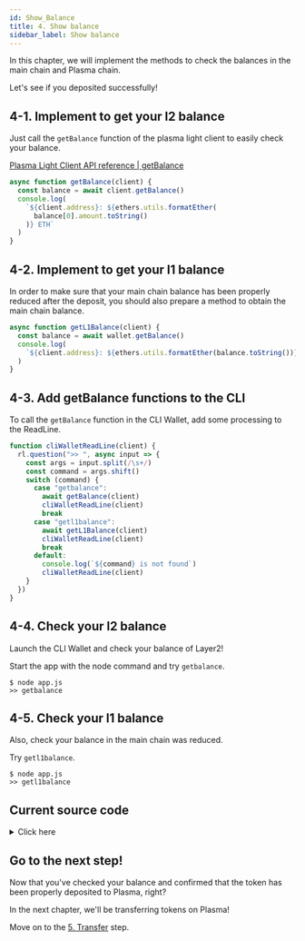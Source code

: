 ```yaml
---
id: Show_Balance
title: 4. Show balance
sidebar_label: Show balance
---
```


In this chapter, we will implement the methods to check the balances in the main chain and Plasma chain.

Let's see if you deposited successfully!

## 4-1. Implement to get your l2 balance

Just call the `getBalance` function of the plasma light client to easily check your balance.

[Plasma Light Client API reference | getBalance](/docs/api/Plasma_Light_Client#getbalance)

```javascript
async function getBalance(client) {
  const balance = await client.getBalance()
  console.log(
    `${client.address}: ${ethers.utils.formatEther(
      balance[0].amount.toString()
    )} ETH`
  )
}
```

## 4-2. Implement to get your l1 balance

In order to make sure that your main chain balance has been properly reduced after the deposit, you should also prepare a method to obtain the main chain balance.

```javascript
async function getL1Balance(client) {
  const balance = await wallet.getBalance()
  console.log(
    `${client.address}: ${ethers.utils.formatEther(balance.toString())} ETH`
  )
}
```

## 4-3. Add getBalance functions to the CLI

To call the `getBalance` function in the CLI Wallet, add some processing to the ReadLine.

```javascript
function cliWalletReadLine(client) {
  rl.question(">> ", async input => {
    const args = input.split(/\s+/)
    const command = args.shift()
    switch (command) {
      case "getbalance":
        await getBalance(client)
        cliWalletReadLine(client)
        break
      case "getl1balance":
        await getL1Balance(client)
        cliWalletReadLine(client)
        break
      default:
        console.log(`${command} is not found`)
        cliWalletReadLine(client)
    }
  })
}
```

## 4-4. Check your l2 balance

Launch the CLI Wallet and check your balance of Layer2!

Start the app with the node command and try `getbalance`.

```
$ node app.js
>> getbalance
```

## 4-5. Check your l1 balance

Also, check your balance in the main chain was reduced.

Try `getl1balance`.

```
$ node app.js
>> getl1balance
```

## Current source code

<details>
<summary>Click here</summary>

```javascript
const readline = require("readline")
const ethers = require("ethers")
const leveldown = require("leveldown")
const { Bytes } = require("@cryptoeconomicslab/primitives")
const { LevelKeyValueStore } = require("@cryptoeconomicslab/level-kvs")
const initializeLightClient = require("@cryptoeconomicslab/eth-plasma-light-client")
  .default

// TODO: enter your private key
const PRIVATE_KEY = "ENTER YOUR PRIVATE KEY"
const config = require("./config.local.json")
const DEPOSIT_CONTRACT_ADDRESS = config.payoutContracts.DepositContract
const wallet = new ethers.Wallet(
  PRIVATE_KEY,
  new ethers.providers.JsonRpcProvider("http://127.0.0.1:8545")
)

const rl = readline.createInterface({
  input: process.stdin,
  output: process.stdout
})

async function deposit(client, amount) {
  console.log("deposit:", amount)
  await client.deposit(amount, DEPOSIT_CONTRACT_ADDRESS)
}

async function getBalance(client) {
  const balance = await client.getBalance()
  console.log(
    `${client.address}: ${ethers.utils.formatEther(
      balance[0].amount.toString()
    )} ETH`
  )
}

async function getL1Balance(client) {
  const balance = await wallet.getBalance()
  console.log(
    `${client.address}: ${ethers.utils.formatEther(balance.toString())} ETH`
  )
}

async function startLightClient() {
  const dbName = wallet.address
  const kvs = new LevelKeyValueStore(
    Bytes.fromString(dbName),
    leveldown(dbName)
  )
  const lightClient = await initializeLightClient({
    wallet,
    kvs,
    config,
    aggregatorEndpoint: "http://127.0.0.1:3000"
  })
  await lightClient.start()
  return lightClient
}

function cliWalletReadLine(client) {
  rl.question(">> ", async input => {
    const args = input.split(/\s+/)
    const command = args.shift()
    switch (command) {
      case "deposit":
        await deposit(client, args[0])
        cliWalletReadLine(client)
        break
      case "getbalance":
        await getBalance(client)
        cliWalletReadLine(client)
        break
      case "getl1balance":
        await getL1Balance(client)
        cliWalletReadLine(client)
        break
      case "quit":
        console.log("Bye.")
        rl.close()
        process.exit()
      default:
        console.log(`${command} is not found`)
        cliWalletReadLine(client)
    }
  })
}

async function main() {
  const client = await startLightClient()
  cliWalletReadLine(client)
}

main()
```

</details>

## Go to the next step!

Now that you've checked your balance and confirmed that the token has been properly deposited to Plasma, right?

In the next chapter, we'll be transferring tokens on Plasma!

Move on to the [5. Transfer](Transfer) step.
